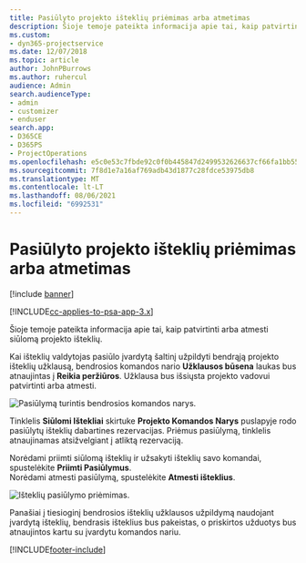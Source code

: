 ```yaml
---
title: Pasiūlyto projekto išteklių priėmimas arba atmetimas
description: Šioje temoje pateikta informacija apie tai, kaip patvirtinti arba atmesti siūlomą projekto išteklių.
ms.custom:
- dyn365-projectservice
ms.date: 12/07/2018
ms.topic: article
author: JohnPBurrows
ms.author: ruhercul
audience: Admin
search.audienceType:
- admin
- customizer
- enduser
search.app:
- D365CE
- D365PS
- ProjectOperations
ms.openlocfilehash: e5c0e53c7fbde92c0f0b445847d2499532626637cf66fa1bb556eccc1e6079ee
ms.sourcegitcommit: 7f8d1e7a16af769adb43d1877c28fdce53975db8
ms.translationtype: MT
ms.contentlocale: lt-LT
ms.lasthandoff: 08/06/2021
ms.locfileid: "6992531"
---
```

# <a name="accept-or-reject-a-proposed-project-resource"></a>Pasiūlyto projekto išteklių priėmimas arba atmetimas

[!include [banner](../includes/psa-now-project-operations.md)]

[!INCLUDE[cc-applies-to-psa-app-3.x](../includes/cc-applies-to-psa-app-3x.md)]

Šioje temoje pateikta informacija apie tai, kaip patvirtinti arba atmesti siūlomą projekto išteklių.

Kai išteklių valdytojas pasiūlo įvardytą šaltinį užpildyti bendrąją projekto išteklių užklausą, bendrosios komandos nario **Užklausos būsena** laukas bus atnaujintas į **Reikia peržiūros**. Užklausa bus išsiųsta projekto vadovui patvirtinti arba atmesti.

![Pasiūlymą turintis bendrosios komandos narys.](media/RM-how-to-19.png)

Tinklelis **Siūlomi Ištekliai** skirtuke **Projekto Komandos Narys** puslapyje rodo pasiūlytų išteklių dabartines rezervacijas. Priėmus pasiūlymą, tinklelis atnaujinamas atsižvelgiant į atliktą rezervaciją. 

Norėdami priimti siūlomą išteklių ir užsakyti išteklių savo komandai, spustelėkite **Priimti Pasiūlymus**.  
Norėdami atmesti pasiūlymą, spustelėkite **Atmesti išteklius**.

![Išteklių pasiūlymo priėmimas.](media/RM-how-to-20.png) 

Panašiai į tiesioginį bendrosios išteklių užklausos užpildymą naudojant įvardytą išteklių, bendrasis išteklius bus pakeistas, o priskirtos užduotys bus atnaujintos kartu su įvardytu komandos nariu.


[!INCLUDE[footer-include](../includes/footer-banner.md)]